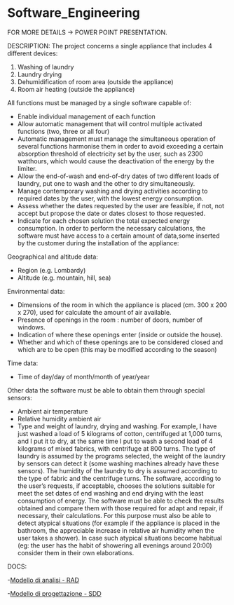 # Software_Engineering 

FOR MORE DETAILS -> POWER POINT PRESENTATION.

DESCRIPTION:
The project concerns a single appliance that includes 4 different devices:
1. Washing of laundry
2. Laundry drying
3. Dehumidification of room area (outside the appliance)
4. Room air heating (outside the appliance)

All functions must be managed by a single software capable of:
- Enable individual management of each function
- Allow automatic management that will control multiple activated functions (two, three or all four)
- Automatic management must manage the simultaneous operation of several functions harmonise them in order to avoid exceeding a certain absorption threshold of electricity set by the user, such as 2300 watthours, which would cause the deactivation of the energy by the limiter.
- Allow the end-of-wash and end-of-dry dates of two different loads of laundry, put one to wash and the other to dry simultaneously. 
- Manage contemporary washing and drying activities according to required dates by the user, with the lowest energy consumption.
- Assess whether the dates requested by the user are feasible, if not, not accept but propose the date or dates closest to those requested.
- Indicate for each chosen solution the total expected energy consumption. In order to perform the necessary calculations, the software must have access to a certain amount of data,some inserted by the customer during the installation of the appliance:

Geographical and altitude data:
- Region (e.g. Lombardy)
- Altitude (e.g. mountain, hill, sea)

Environmental data:
- Dimensions of the room in which the appliance is placed (cm. 300 x 200 x 270), used for 
calculate the amount of air available.
- Presence of openings in the room : number of doors, number of windows.
- Indication of where these openings enter (inside or outside the house).
- Whether and which of these openings are to be considered closed and which are to be open (this may be modified according to the season)

Time data:
- Time of day/day of month/month of year/year

Other data the software must be able to obtain them through special sensors:
- Ambient air temperature
- Relative humidity ambient air
- Type and weight of laundry, drying and washing.
For example, I have just washed a load of 5 kilograms of cotton, centrifuged at 1,000 turns, and I put it to dry, at the same time I put to wash a second load of 4 kilograms of mixed fabrics, with centrifuge at 800 turns. The type of laundry is assumed by the programs 
selected, the weight of the laundry by sensors can detect it (some washing machines already have these sensors). The humidity of the laundry to dry is assumed according to the type of fabric and the centrifuge turns.
The software, according to the user’s requests, if acceptable, chooses the solutions suitable for 
meet the set dates of end washing and end drying with the least consumption of energy.
The software must be able to check the results obtained and compare them with those required for adapt and repair, if necessary, their calculations.
For this purpose must also be able to detect atypical situations (for example if the appliance is placed in the bathroom, the 
appreciable increase in relative air humidity when the user takes a shower).
In case such atypical situations become habitual (eg: the user has the habit of showering all evenings around 20:00) consider them in their own elaborations.

DOCS:

-[Modello di analisi - RAD](https://github.com/MattiaDiPalma00/Software_Engineering/blob/main/Progetto%20ing%20software/Modello%20di%20analisi%20-%20RAD.pdf)

-[Modello di progettazione - SDD](https://github.com/MattiaDiPalma00/Software_Engineering/blob/main/Progetto%20ing%20software/Modello%20di%20progettazione%20-%20SDD.pdf)
